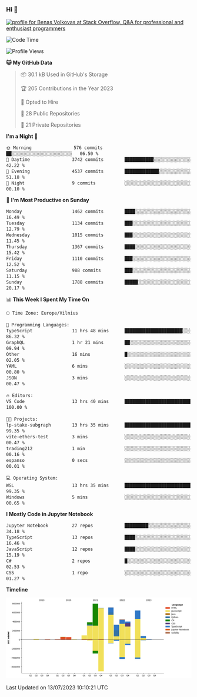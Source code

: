 ### Hi 👋
<a href="https://stackoverflow.com/users/14954249/benas-volkovas"><img src="https://stackoverflow.com/users/flair/14954249.png?theme=dark" width="208" height="58" alt="profile for Benas Volkovas at Stack Overflow, Q&amp;A for professional and enthusiast programmers" title="profile for Benas Volkovas at Stack Overflow, Q&amp;A for professional and enthusiast programmers"></a>

<!--START_SECTION:waka-->
![Code Time](http://img.shields.io/badge/Code%20Time-1%2C482%20hrs%2023%20mins-blue)

![Profile Views](http://img.shields.io/badge/Profile%20Views-0-blue)

**🐱 My GitHub Data** 

> 📦 30.1 kB Used in GitHub's Storage 
 > 
> 🏆 205 Contributions in the Year 2023
 > 
> 💼 Opted to Hire
 > 
> 📜 28 Public Repositories 
 > 
> 🔑 21 Private Repositories 
 > 
**I'm a Night 🦉** 

```text
🌞 Morning                576 commits         ██░░░░░░░░░░░░░░░░░░░░░░░   06.50 % 
🌆 Daytime                3742 commits        ███████████░░░░░░░░░░░░░░   42.22 % 
🌃 Evening                4537 commits        █████████████░░░░░░░░░░░░   51.18 % 
🌙 Night                  9 commits           ░░░░░░░░░░░░░░░░░░░░░░░░░   00.10 % 
```
📅 **I'm Most Productive on Sunday** 

```text
Monday                   1462 commits        ████░░░░░░░░░░░░░░░░░░░░░   16.49 % 
Tuesday                  1134 commits        ███░░░░░░░░░░░░░░░░░░░░░░   12.79 % 
Wednesday                1015 commits        ███░░░░░░░░░░░░░░░░░░░░░░   11.45 % 
Thursday                 1367 commits        ████░░░░░░░░░░░░░░░░░░░░░   15.42 % 
Friday                   1110 commits        ███░░░░░░░░░░░░░░░░░░░░░░   12.52 % 
Saturday                 988 commits         ███░░░░░░░░░░░░░░░░░░░░░░   11.15 % 
Sunday                   1788 commits        █████░░░░░░░░░░░░░░░░░░░░   20.17 % 
```


📊 **This Week I Spent My Time On** 

```text
🕑︎ Time Zone: Europe/Vilnius

💬 Programming Languages: 
TypeScript               11 hrs 48 mins      ██████████████████████░░░   86.32 % 
GraphQL                  1 hr 21 mins        ██░░░░░░░░░░░░░░░░░░░░░░░   09.94 % 
Other                    16 mins             █░░░░░░░░░░░░░░░░░░░░░░░░   02.05 % 
YAML                     6 mins              ░░░░░░░░░░░░░░░░░░░░░░░░░   00.80 % 
JSON                     3 mins              ░░░░░░░░░░░░░░░░░░░░░░░░░   00.47 % 

🔥 Editors: 
VS Code                  13 hrs 40 mins      █████████████████████████   100.00 % 

🐱‍💻 Projects: 
lp-stake-subgraph        13 hrs 35 mins      █████████████████████████   99.35 % 
vite-ethers-test         3 mins              ░░░░░░░░░░░░░░░░░░░░░░░░░   00.47 % 
trading212               1 min               ░░░░░░░░░░░░░░░░░░░░░░░░░   00.16 % 
espanso                  0 secs              ░░░░░░░░░░░░░░░░░░░░░░░░░   00.01 % 

💻 Operating System: 
WSL                      13 hrs 35 mins      █████████████████████████   99.35 % 
Windows                  5 mins              ░░░░░░░░░░░░░░░░░░░░░░░░░   00.65 % 
```

**I Mostly Code in Jupyter Notebook** 

```text
Jupyter Notebook         27 repos            █████████░░░░░░░░░░░░░░░░   34.18 % 
TypeScript               13 repos            ████░░░░░░░░░░░░░░░░░░░░░   16.46 % 
JavaScript               12 repos            ████░░░░░░░░░░░░░░░░░░░░░   15.19 % 
C#                       2 repos             █░░░░░░░░░░░░░░░░░░░░░░░░   02.53 % 
CSS                      1 repo              ░░░░░░░░░░░░░░░░░░░░░░░░░   01.27 % 
```



**Timeline**

![Lines of Code chart](https://raw.githubusercontent.com/BenasVolkovas/BenasVolkovas/main/assets/bar_graph.png)


 Last Updated on 13/07/2023 10:10:21 UTC
<!--END_SECTION:waka-->
